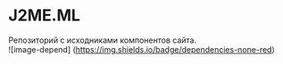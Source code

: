 # J2ME.ML
Репозиторий с исходниками компонентов сайта.  
![image-depend] (https://img.shields.io/badge/dependencies-none-red)
